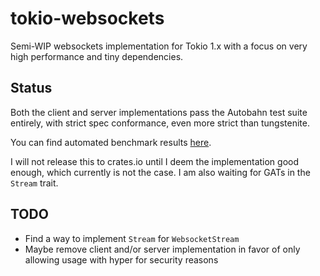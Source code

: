 # tokio-websockets

Semi-WIP websockets implementation for Tokio 1.x with a focus on very high performance and tiny dependencies.

## Status

Both the client and server implementations pass the Autobahn test suite entirely, with strict spec conformance, even more strict than tungstenite.

You can find automated benchmark results [here](https://gelbpunkt.github.io/tokio-websockets/index.html).

I will not release this to crates.io until I deem the implementation good enough, which currently is not the case. I am also waiting for GATs in the `Stream` trait.

## TODO

- Find a way to implement `Stream` for `WebsocketStream`
- Maybe remove client and/or server implementation in favor of only allowing usage with hyper for security reasons
